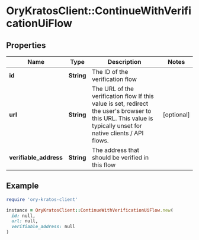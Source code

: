 # OryKratosClient::ContinueWithVerificationUiFlow

## Properties

| Name | Type | Description | Notes |
| ---- | ---- | ----------- | ----- |
| **id** | **String** | The ID of the verification flow |  |
| **url** | **String** | The URL of the verification flow  If this value is set, redirect the user&#39;s browser to this URL. This value is typically unset for native clients / API flows. | [optional] |
| **verifiable_address** | **String** | The address that should be verified in this flow |  |

## Example

```ruby
require 'ory-kratos-client'

instance = OryKratosClient::ContinueWithVerificationUiFlow.new(
  id: null,
  url: null,
  verifiable_address: null
)
```

